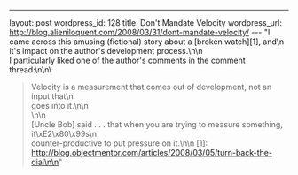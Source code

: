 --- 
layout: post
wordpress_id: 128
title: Don't Mandate Velocity
wordpress_url: http://blog.alieniloquent.com/2008/03/31/dont-mandate-velocity/
--- "I came across this amusing (fictional) story about a [broken watch][1], and\n\
it's impact on the author's development process.\n\n\
I particularly liked one of the author's comments in the comment thread:\n\n\
> Velocity is a measurement that comes out of development, not an input that\n\
goes into it.\n\n\
>\n\n\
> [Uncle Bob] said . . . that when you are trying to measure something, it\xE2\x80\x99s\n\
counter-productive to put pressure on it.\n\n   [1]: http://blog.objectmentor.com/articles/2008/03/05/turn-back-the-dial\n\n"

